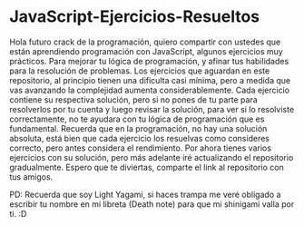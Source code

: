 # JavaScript-Ejercicios-Resueltos

Hola futuro crack de la programación, quiero compartir con ustedes que están aprendiendo programación con JavaScript, algunos ejercicios muy prácticos. Para mejorar tu lógica de programación, y afinar tus habilidades para la resolución de problemas. Los ejercicios que aguardan en este repositorio, al principio tienen una dificulta casi mínima, pero a medida que vas avanzando la complejidad aumenta considerablemente. Cada ejercicio contiene su respectiva solución, pero si no pones de tu parte para resolverlos por tu cuenta y luego revisar la solución, para ver si lo resolviste correctamente, no te ayudara con tu lógica de programación que es fundamental. Recuerda que en la programación, no hay una solución absoluta, está bien que cada ejercicio los resuelvas como consideres correcto, pero antes considera el rendimiento. Por ahora tienes varios ejercicios con su solución, pero más adelante iré actualizando el repositorio gradualmente. Espero que te diviertas, comparte el link al repositorio con tus amigos.

PD: Recuerda que soy Light Yagami, si haces trampa me veré obligado a escribir tu nombre en mi libreta (Death note) para que mi shinigami valla por ti. :D
